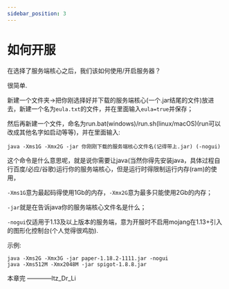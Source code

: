 ```yaml
---
sidebar_position: 3
---
```


# 如何开服

在选择了服务端核心之后，我们该如何使用/开启服务器？

很简单.

新建一个文件夹→把你刚选择好并下载的服务端核心(一个.jar结尾的文件)放进去，新建一个名为<code>eula.txt</code>的文件，并在里面输入<code>eula=true</code>并保存；

然后再新建一个文件，命名为run.bat(windows)/run.sh(linux/macOS)(run可以改成其他名字如启动等等)，并在里面输入:

```
java -Xms1G -Xmx2G -jar 你刚刚下载的服务端核心文件名(记得带上.jar) (-nogui)
```

这个命令是什么意思呢，就是说你需要让java(当然你得先安装java，具体过程自行百度/必应/谷歌)运行你的服务端核心，但是运行时得限制运行内存(ram)的使用，

<code>-Xms1G</code>意为最起码得使用1Gb的内存，<code>-Xmx2G</code>意为最多只能使用2Gb的内存；

<code>-jar</code>就是在告诉java你的服务端核心文件名是什么；

<code>-nogui</code>仅适用于1.13及以上版本的服务端，意为开服时不启用mojang在1.13+引入的图形化控制台(个人觉得很鸡肋).

示例:

```
java -Xms2G -Xmx3G -jar paper-1.18.2-1111.jar -nogui
java -Xms512M -Xmx2048M -jar spigot-1.8.8.jar
```

本章完
————Itz_Dr_Li